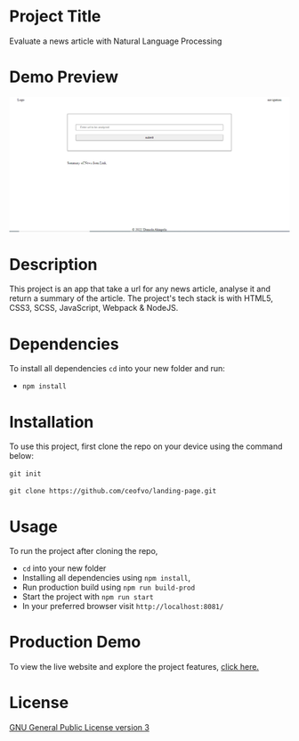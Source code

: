 # Project Title

Evaluate a news article with Natural Language Processing

# Demo Preview

![Landing Page Preview](https://github.com/ceofvo/evaluate-news-nlp/blob/master/nlp-image.PNG)

# Description

This project is an app that take a url for any news article, analyse it and return a summary of the article. The project's tech stack is with HTML5, CSS3, SCSS, JavaScript, Webpack & NodeJS.  

# Dependencies

To install all dependencies `cd` into your new folder and run:

- `npm install`

# Installation
To use this project, first clone the repo on your device using the command below:

```git init```

```git clone https://github.com/ceofvo/landing-page.git``` 

# Usage

To run the project after cloning the repo, 
 - `cd` into your new folder 
 - Installing all dependencies using `npm install`, 
 - Run production build using `npm run build-prod` 
 - Start the project with `npm run start`
 - In your preferred browser visit `http://localhost:8081/`

# Production Demo

To view the live website and explore the project features, [click here.](https://ceofvo.github.io/landing-page/)

# License

[GNU General Public License version 3](https://opensource.org/licenses/GPL-3.0)


